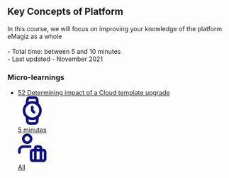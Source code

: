 <div class="ez-academy">
	<div class="ez-academy__body">
		<main class="master">
	<h2 class="title">Key Concepts of Platform</h2>
    <p>
       In this course, we will focus on improving your knowledge of the platform eMagiz as a whole
        </br></br>
        - Total time: between 5 and 10 minutes
        </br>
        - Last updated - November 2021
    </p>
    <h3 class="title">Micro-learnings</h3>
    <ul class="strip-container">
		<li class="strip">
			<a href="../../docs/microlearning/advanced-key-concepts-platform-what-data-stored-runtime-level" class="strip__link">
				<label for="" class="strip__label">
					<span>52</span>
					Determining impact of a Cloud template upgrade
				</label>
				<div class="strip__attribute">
					<img class="strip__attribute-icon strip__attribute-icon--duration" src="../../img/microlearning/academy_index/icon-duration32.svg"/>
					<div class="strip__attribute-label">5 minutes</div>
				</div>
				<div class="strip__attribute">
					<img class="strip__attribute-icon strip__attribute-icon--roles" src="../../img/microlearning/academy_index/icon-roles32.svg"/>
					<div class="strip__attribute-label">All</div>
				</div>
			</a>
		</li>		
    </ul>
    </main>
    </div>
</div>
